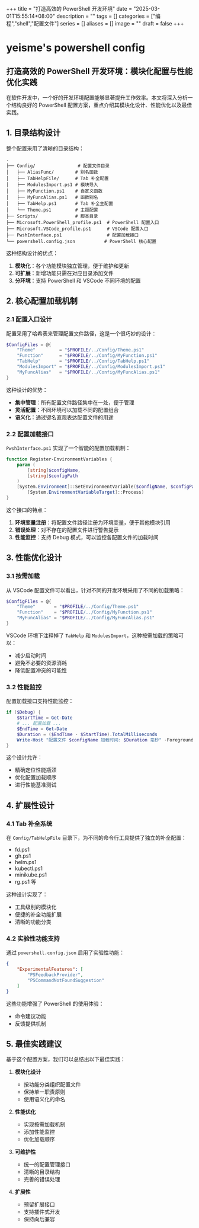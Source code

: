 +++
title = "打造高效的 PowerShell 开发环境"
date = "2025-03-01T15:55:14+08:00"
description = ""
tags = []
categories = ["编程","shell","配置文件"]
series = []
aliases = []
image = ""
draft = false
+++

# yeisme's powershell config

## 打造高效的 PowerShell 开发环境：模块化配置与性能优化实践

在软件开发中，一个好的开发环境配置能够显著提升工作效率。本文将深入分析一个结构良好的 PowerShell 配置方案，重点介绍其模块化设计、性能优化以及最佳实践。

## 1. 目录结构设计

整个配置采用了清晰的目录结构：

```
.
├── Config/                # 配置文件目录
│   ├── AliasFunc/        # 别名函数
│   ├── TabHelpFile/      # Tab 补全配置
│   ├── ModulesImport.ps1 # 模块导入
│   ├── MyFunction.ps1    # 自定义函数
│   ├── MyFuncAlias.ps1   # 函数别名
│   ├── TabHelp.ps1       # Tab 补全主配置
│   └── Theme.ps1         # 主题配置
├── Scripts/              # 脚本目录
├── Microsoft.PowerShell_profile.ps1  # PowerShell 配置入口
├── Microsoft.VSCode_profile.ps1      # VSCode 配置入口
├── PwshInterface.ps1                 # 配置加载接口
└── powershell.config.json           # PowerShell 核心配置
```

这种结构设计的优点：
1. **模块化**：各个功能模块独立管理，便于维护和更新
2. **可扩展**：新增功能只需在对应目录添加文件
3. **分环境**：支持 PowerShell 和 VSCode 不同环境的配置

## 2. 核心配置加载机制

### 2.1 配置入口设计

配置采用了哈希表来管理配置文件路径，这是一个很巧妙的设计：

```powershell
$ConfigFiles = @{
    "Theme"         = "$PROFILE/../Config/Theme.ps1"
    "Function"      = "$PROFILE/../Config/MyFunction.ps1"
    "TabHelp"       = "$PROFILE/../Config/TabHelp.ps1"
    "ModulesImport" = "$PROFILE/../Config/ModulesImport.ps1"
    "MyFuncAlias"   = "$PROFILE/../Config/MyFuncAlias.ps1"
}
```

这种设计的优势：
- **集中管理**：所有配置文件路径集中在一处，便于管理
- **灵活配置**：不同环境可以加载不同的配置组合
- **语义化**：通过键名直观表达配置文件的用途

### 2.2 配置加载接口

`PwshInterface.ps1` 实现了一个智能的配置加载机制：

```powershell
function Register-EnvironmentVariables {
    param (
        [string]$configName,
        [string]$configPath
    )
    [System.Environment]::SetEnvironmentVariable($configName, $configPath,
        [System.EnvironmentVariableTarget]::Process)
}
```

这个接口的特点：
1. **环境变量注册**：将配置文件路径注册为环境变量，便于其他模块引用
2. **错误处理**：对不存在的配置文件进行警告提示
3. **性能监控**：支持 Debug 模式，可以监控各配置文件的加载时间

## 3. 性能优化设计

### 3.1 按需加载

从 VSCode 配置文件可以看出，针对不同的开发环境采用了不同的加载策略：

```powershell
$ConfigFiles = @{
    "Theme"       = "$PROFILE/../Config/Theme.ps1"
    "Function"    = "$PROFILE/../Config/MyFunction.ps1"
    "MyFuncAlias" = "$PROFILE/../Config/MyFuncAlias.ps1"
}
```

VSCode 环境下注释掉了 `TabHelp` 和 `ModulesImport`，这种按需加载的策略可以：
- 减少启动时间
- 避免不必要的资源消耗
- 降低配置冲突的可能性

### 3.2 性能监控

配置加载接口支持性能监控：

```powershell
if ($Debug) {
    $StartTime = Get-Date
    # ... 配置加载 ...
    $EndTime = Get-Date
    $Duration = ($EndTime - $StartTime).TotalMilliseconds
    Write-Host "配置文件 $configName 加载时间: $Duration 毫秒" -ForegroundColor Red
}
```

这个设计允许：
- 精确定位性能瓶颈
- 优化配置加载顺序
- 进行性能基准测试

## 4. 扩展性设计

### 4.1 Tab 补全系统

在 `Config/TabHelpFile` 目录下，为不同的命令行工具提供了独立的补全配置：

- fd.ps1
- gh.ps1
- helm.ps1
- kubectl.ps1
- minikube.ps1
- rg.ps1
等

这种设计实现了：
- 工具级别的模块化
- 便捷的补全功能扩展
- 清晰的功能分类

### 4.2 实验性功能支持

通过 `powershell.config.json` 启用了实验性功能：

```json
{
    "ExperimentalFeatures": [
        "PSFeedbackProvider",
        "PSCommandNotFoundSuggestion"
    ]
}
```

这些功能增强了 PowerShell 的使用体验：
- 命令建议功能
- 反馈提供机制

## 5. 最佳实践建议

基于这个配置方案，我们可以总结出以下最佳实践：

1. **模块化设计**
   - 按功能分类组织配置文件
   - 保持单一职责原则
   - 使用语义化的命名

2. **性能优化**
   - 实现按需加载机制
   - 添加性能监控
   - 优化加载顺序

3. **可维护性**
   - 统一的配置管理接口
   - 清晰的目录结构
   - 完善的错误处理

4. **扩展性**
   - 预留扩展接口
   - 支持插件式开发
   - 保持向后兼容
